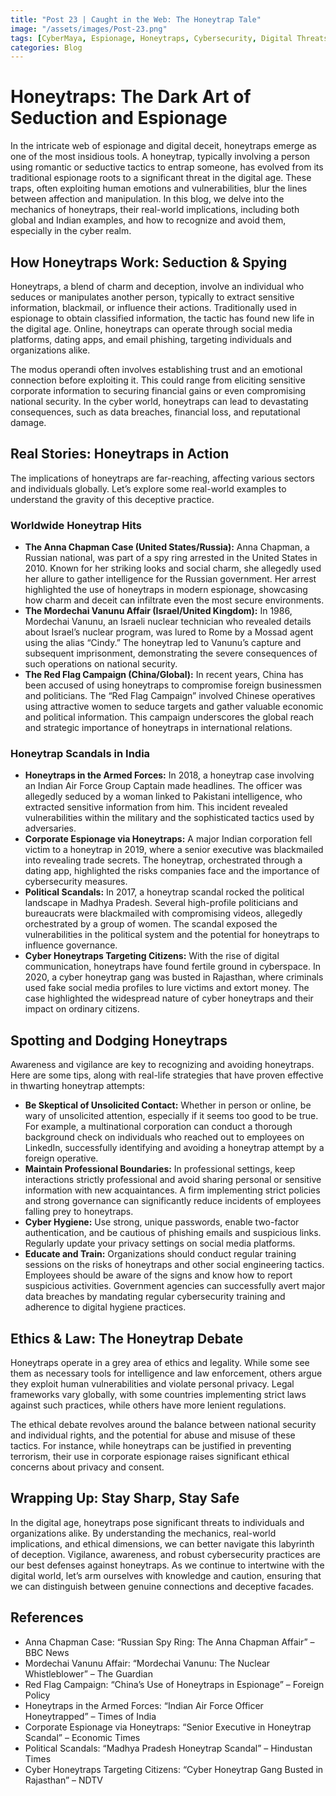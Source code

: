 ```yaml
---
title: "Post 23 | Caught in the Web: The Honeytrap Tale"
image: "/assets/images/Post-23.png"
tags: [CyberMaya, Espionage, Honeytraps, Cybersecurity, Digital Threats, Social Engineering, Corporate Espionage, Phishing, Data Protection, Cyber Warfare]
categories: Blog
---
```

# Honeytraps: The Dark Art of Seduction and Espionage

In the intricate web of espionage and digital deceit, honeytraps emerge as one of the most insidious tools. A honeytrap, typically involving a person using romantic or seductive tactics to entrap someone, has evolved from its traditional espionage roots to a significant threat in the digital age. These traps, often exploiting human emotions and vulnerabilities, blur the lines between affection and manipulation. In this blog, we delve into the mechanics of honeytraps, their real-world implications, including both global and Indian examples, and how to recognize and avoid them, especially in the cyber realm.

## How Honeytraps Work: Seduction & Spying

Honeytraps, a blend of charm and deception, involve an individual who seduces or manipulates another person, typically to extract sensitive information, blackmail, or influence their actions. Traditionally used in espionage to obtain classified information, the tactic has found new life in the digital age. Online, honeytraps can operate through social media platforms, dating apps, and email phishing, targeting individuals and organizations alike.

The modus operandi often involves establishing trust and an emotional connection before exploiting it. This could range from eliciting sensitive corporate information to securing financial gains or even compromising national security. In the cyber world, honeytraps can lead to devastating consequences, such as data breaches, financial loss, and reputational damage.

## Real Stories: Honeytraps in Action

The implications of honeytraps are far-reaching, affecting various sectors and individuals globally. Let’s explore some real-world examples to understand the gravity of this deceptive practice.

### Worldwide Honeytrap Hits

- **The Anna Chapman Case (United States/Russia):** Anna Chapman, a Russian national, was part of a spy ring arrested in the United States in 2010. Known for her striking looks and social charm, she allegedly used her allure to gather intelligence for the Russian government. Her arrest highlighted the use of honeytraps in modern espionage, showcasing how charm and deceit can infiltrate even the most secure environments.
- **The Mordechai Vanunu Affair (Israel/United Kingdom):** In 1986, Mordechai Vanunu, an Israeli nuclear technician who revealed details about Israel’s nuclear program, was lured to Rome by a Mossad agent using the alias “Cindy.” The honeytrap led to Vanunu’s capture and subsequent imprisonment, demonstrating the severe consequences of such operations on national security.
- **The Red Flag Campaign (China/Global):** In recent years, China has been accused of using honeytraps to compromise foreign businessmen and politicians. The “Red Flag Campaign” involved Chinese operatives using attractive women to seduce targets and gather valuable economic and political information. This campaign underscores the global reach and strategic importance of honeytraps in international relations.

### Honeytrap Scandals in India

- **Honeytraps in the Armed Forces:** In 2018, a honeytrap case involving an Indian Air Force Group Captain made headlines. The officer was allegedly seduced by a woman linked to Pakistani intelligence, who extracted sensitive information from him. This incident revealed vulnerabilities within the military and the sophisticated tactics used by adversaries.
- **Corporate Espionage via Honeytraps:** A major Indian corporation fell victim to a honeytrap in 2019, where a senior executive was blackmailed into revealing trade secrets. The honeytrap, orchestrated through a dating app, highlighted the risks companies face and the importance of cybersecurity measures.
- **Political Scandals:** In 2017, a honeytrap scandal rocked the political landscape in Madhya Pradesh. Several high-profile politicians and bureaucrats were blackmailed with compromising videos, allegedly orchestrated by a group of women. The scandal exposed the vulnerabilities in the political system and the potential for honeytraps to influence governance.
- **Cyber Honeytraps Targeting Citizens:** With the rise of digital communication, honeytraps have found fertile ground in cyberspace. In 2020, a cyber honeytrap gang was busted in Rajasthan, where criminals used fake social media profiles to lure victims and extort money. The case highlighted the widespread nature of cyber honeytraps and their impact on ordinary citizens.

## Spotting and Dodging Honeytraps

Awareness and vigilance are key to recognizing and avoiding honeytraps. Here are some tips, along with real-life strategies that have proven effective in thwarting honeytrap attempts:

- **Be Skeptical of Unsolicited Contact:** Whether in person or online, be wary of unsolicited attention, especially if it seems too good to be true. For example, a multinational corporation can conduct a thorough background check on individuals who reached out to employees on LinkedIn, successfully identifying and avoiding a honeytrap attempt by a foreign operative.
- **Maintain Professional Boundaries:** In professional settings, keep interactions strictly professional and avoid sharing personal or sensitive information with new acquaintances. A firm implementing strict policies and strong governance can significantly reduce incidents of employees falling prey to honeytraps.
- **Cyber Hygiene:** Use strong, unique passwords, enable two-factor authentication, and be cautious of phishing emails and suspicious links. Regularly update your privacy settings on social media platforms.
- **Educate and Train:** Organizations should conduct regular training sessions on the risks of honeytraps and other social engineering tactics. Employees should be aware of the signs and know how to report suspicious activities. Government agencies can successfully avert major data breaches by mandating regular cybersecurity training and adherence to digital hygiene practices.

## Ethics & Law: The Honeytrap Debate

Honeytraps operate in a grey area of ethics and legality. While some see them as necessary tools for intelligence and law enforcement, others argue they exploit human vulnerabilities and violate personal privacy. Legal frameworks vary globally, with some countries implementing strict laws against such practices, while others have more lenient regulations.

The ethical debate revolves around the balance between national security and individual rights, and the potential for abuse and misuse of these tactics. For instance, while honeytraps can be justified in preventing terrorism, their use in corporate espionage raises significant ethical concerns about privacy and consent.

## Wrapping Up: Stay Sharp, Stay Safe

In the digital age, honeytraps pose significant threats to individuals and organizations alike. By understanding the mechanics, real-world implications, and ethical dimensions, we can better navigate this labyrinth of deception. Vigilance, awareness, and robust cybersecurity practices are our best defenses against honeytraps. As we continue to intertwine with the digital world, let’s arm ourselves with knowledge and caution, ensuring that we can distinguish between genuine connections and deceptive facades.

## References

- Anna Chapman Case: “Russian Spy Ring: The Anna Chapman Affair” – BBC News
- Mordechai Vanunu Affair: “Mordechai Vanunu: The Nuclear Whistleblower” – The Guardian
- Red Flag Campaign: “China’s Use of Honeytraps in Espionage” – Foreign Policy
- Honeytraps in the Armed Forces: “Indian Air Force Officer Honeytrapped” – Times of India
- Corporate Espionage via Honeytraps: “Senior Executive in Honeytrap Scandal” – Economic Times
- Political Scandals: “Madhya Pradesh Honeytrap Scandal” – Hindustan Times
- Cyber Honeytraps Targeting Citizens: “Cyber Honeytrap Gang Busted in Rajasthan” – NDTV

